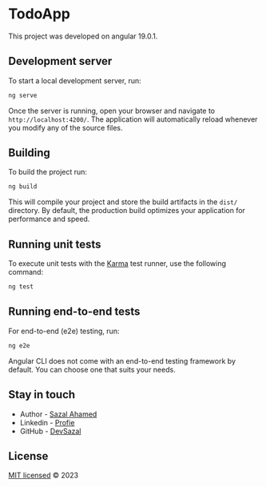 # TodoApp

This project was developed on angular 19.0.1.

## Development server

To start a local development server, run:

```bash
ng serve
```

Once the server is running, open your browser and navigate to `http://localhost:4200/`. The application will automatically reload whenever you modify any of the source files.

## Building

To build the project run:

```bash
ng build
```

This will compile your project and store the build artifacts in the `dist/` directory. By default, the production build optimizes your application for performance and speed.

## Running unit tests

To execute unit tests with the [Karma](https://karma-runner.github.io) test runner, use the following command:

```bash
ng test
```

## Running end-to-end tests

For end-to-end (e2e) testing, run:

```bash
ng e2e
```

Angular CLI does not come with an end-to-end testing framework by default. You can choose one that suits your needs.

## Stay in touch

- Author - [Sazal Ahamed](https://sazal.vercel.app)
- Linkedin - [Profie](https://www.linkedin.com/in/sazal-ahamed/)
- GitHub - [DevSazal](https://github.com/DevSazal)

## License

[MIT licensed](LICENSE) © 2023
